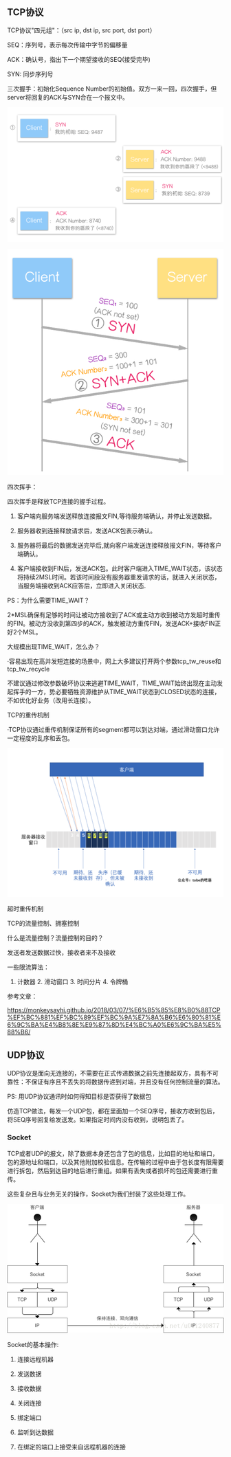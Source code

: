 ## TCP协议
TCP协议"四元组"：（src ip, dst ip, src port, dst port）

SEQ：序列号，表示每次传输中字节的偏移量

ACK：确认号，指出下一个期望接收的SEQ(接受完毕)

SYN: 同步序列号

三次握手：初始化Sequence Number的初始值。双方一来一回，四次握手，但server将回复的ACK与SYN合在一个报文中。

![tcp_connect](1.png)

![tcp_connect](2.png)

四次挥手：

四次挥手是释放TCP连接的握手过程。

1. 客户端向服务端发送释放连接报文FIN,等待服务端确认，并停止发送数据。

2. 服务器收到连接释放请求后，发送ACK包表示确认。

3. 服务器将最后的数据发送完毕后,就向客户端发送连接释放报文FIN，等待客户端确认。

4. 客户端接收到FIN后，发送ACK包。此时客户端进入TIME_WAIT状态，该状态将持续2MSL时间。若该时间段没有服务器重发请求的话，就进入关闭状态，当服务端接收到ACK应答后，立即进入关闭状态.

PS：为什么需要TIME_WAIT？

2*MSL确保有足够的时间让被动方接收到了ACK或主动方收到被动方发超时重传的FIN。被动方没收到第四步的ACK，触发被动方重传FIN，发送ACK+接收FIN正好2个MSL。

大规模出现TIME_WAIT，怎么办？

·容易出现在高并发短连接的场景中，网上大多建议打开两个参数tcp_tw_reuse和tcp_tw_recycle

不建议通过修改参数破坏协议来逃避TIME_WAIT，TIME_WAIT始终出现在主动发起挥手的一方，势必要牺牲资源维护从TIME_WAIT状态到CLOSED状态的连接，不如优化好业务（改用长连接）。

TCP的重传机制

·TCP协议通过重传机制保证所有的segment都可以到达对端，通过滑动窗口允许一定程度的乱序和丢包。

![re](4.png)

超时重传机制

TCP的流量控制、拥塞控制

什么是流量控制？流量控制的目的？

发送者发送数据过快，接收者来不及接收

一些限流算法：

1. 计数器 2. 滑动窗口 3. 时间分片 4. 令牌桶 

参考文章：

https://monkeysayhi.github.io/2018/03/07/%E6%B5%85%E8%B0%88TCP%EF%BC%881%EF%BC%89%EF%BC%9A%E7%8A%B6%E6%80%81%E6%9C%BA%E4%B8%8E%E9%87%8D%E4%BC%A0%E6%9C%BA%E5%88%B6/

## UDP协议
UDP协议是面向无连接的，不需要在正式传递数据之前先连接起双方，具有不可靠性：不保证有序且不丢失的将数据传递到对端，并且没有任何控制流量的算法。

PS: 用UDP协议通讯时如何得知目标是否获得了数据包

仿造TCP做法，每发一个UDP包，都在里面加一个SEQ序号，接收方收到包后，将SEQ序号回复给发送发。如果指定时间内没有收到，说明包丢了。

### Socket
TCP或者UDP的报文，除了数据本身还包含了包的信息，比如目的地址和端口，包的源地址和端口，以及其他附加校验信息。在传输的过程中由于包长度有限需要进行拆包，然后到达目的地后进行重组。如果有丢失或者损坏的包还需要进行重传。

这些复杂且与业务无关的操作，Socket为我们封装了这些处理工作。

![socket](3.png)

Socket的基本操作:

1. 连接远程机器

2. 发送数据

3. 接收数据

4. 关闭连接

5. 绑定端口

6. 监听到达数据

7. 在绑定的端口上接受来自远程机器的连接